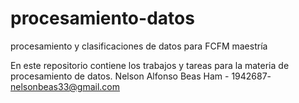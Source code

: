 # procesamiento-datos
procesamiento y clasificaciones de datos para FCFM maestría


En este repositorio contiene los trabajos y tareas para la materia de procesamiento de datos.
Nelson Alfonso Beas Ham - 1942687-  nelsonbeas33@gmail.com
